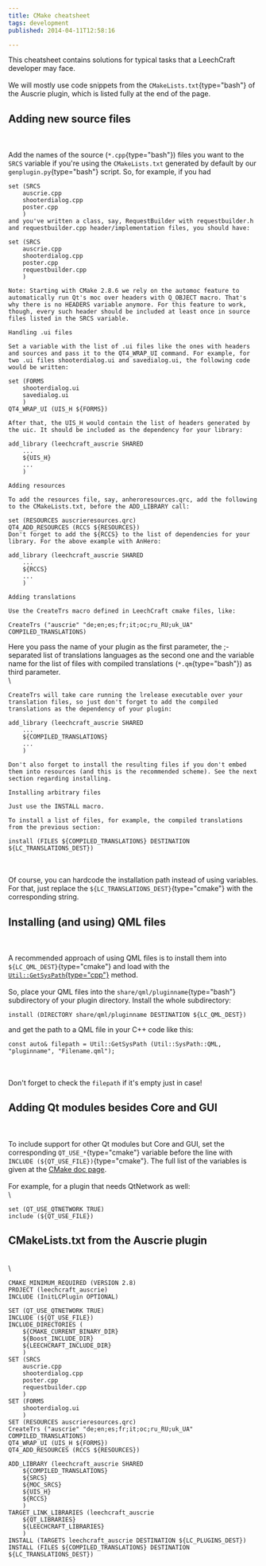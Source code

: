 ```yaml
---
title: CMake cheatsheet
tags: development
published: 2014-04-11T12:58:16

---
```


This cheatsheet contains solutions for typical tasks that a LeechCraft
developer may face.\
\
We will mostly use code snippets from the `CMakeLists.txt`{type="bash"}
of the Auscrie plugin, which is listed fully at the end of the page.

Adding new source files
-----------------------

\
\
Add the names of the source (`*.cpp`{type="bash"}) files you want to the
`SRCS` variable if you're using the `CMakeLists.txt` generated by
default by our `genplugin.py`{type="bash"} script. So, for example, if
you had

``` {type="cmake"}
set (SRCS
    auscrie.cpp
    shooterdialog.cpp
    poster.cpp
    )
and you've written a class, say, RequestBuilder with requestbuilder.h and requestbuilder.cpp header/implementation files, you should have:

set (SRCS
    auscrie.cpp
    shooterdialog.cpp
    poster.cpp
    requestbuilder.cpp
    )

Note: Starting with CMake 2.8.6 we rely on the automoc feature to automatically run Qt's moc over headers with Q_OBJECT macro. That's why there is no HEADERS variable anymore. For this feature to work, though, every such header should be included at least once in source files listed in the SRCS variable.

Handling .ui files

Set a variable with the list of .ui files like the ones with headers and sources and pass it to the QT4_WRAP_UI command. For example, for two .ui files shooterdialog.ui and savedialog.ui, the following code would be written:

set (FORMS
    shooterdialog.ui
    savedialog.ui
    )
QT4_WRAP_UI (UIS_H ${FORMS})

After that, the UIS_H would contain the list of headers generated by the uic. It should be included as the dependency for your library:

add_library (leechcraft_auscrie SHARED
    ...
    ${UIS_H}
    ...
    )

Adding resources

To add the resources file, say, anheroresources.qrc, add the following to the CMakeLists.txt, before the ADD_LIBRARY call:

set (RESOURCES auscrieresources.qrc)
QT4_ADD_RESOURCES (RCCS ${RESOURCES})
Don't forget to add the ${RCCS} to the list of dependencies for your library. For the above example with AnHero:

add_library (leechcraft_auscrie SHARED
    ...
    ${RCCS}
    ...
    )

Adding translations

Use the CreateTrs macro defined in LeechCraft cmake files, like:

CreateTrs ("auscrie" "de;en;es;fr;it;oc;ru_RU;uk_UA" COMPILED_TRANSLATIONS)
```

Here you pass the name of your plugin as the first parameter, the
;-separated list of translations languages as the second one and the
variable name for the list of files with compiled translations
(`*.qm`{type="bash"}) as third parameter.\
\

``` {type="cmake"}
CreateTrs will take care running the lrelease executable over your translation files, so just don't forget to add the compiled translations as the dependency of your plugin:

add_library (leechcraft_auscrie SHARED
    ...
    ${COMPILED_TRANSLATIONS}
    ...
    )

Don't also forget to install the resulting files if you don't embed them into resources (and this is the recommended scheme). See the next section regarding installing.

Installing arbitrary files

Just use the INSTALL macro.

To install a list of files, for example, the compiled translations from the previous section:

install (FILES ${COMPILED_TRANSLATIONS} DESTINATION ${LC_TRANSLATIONS_DEST})
```

\
\
Of course, you can hardcode the installation path instead of using
variables. For that, just replace the
`${LC_TRANSLATIONS_DEST}`{type="cmake"} with the corresponding string.

Installing (and using) QML files
--------------------------------

\
\
A recommended approach of using QML files is to install them into
`${LC_QML_DEST}`{type="cmake"} and load with the
[`Util::GetSysPath`{type="cpp"}](http://doc.leechcraft.org/core/namespace_leech_craft_1_1_util.html#a8b2539ffea3b461facdfb6d5f890cd40)
method.\
\
So, place your QML files into the `share/qml/pluginname`{type="bash"}
subdirectory of your plugin directory. Install the whole subdirectory:

``` {type="cmake"}
install (DIRECTORY share/qml/pluginname DESTINATION ${LC_QML_DEST})
```

and get the path to a QML file in your C++ code like this:

``` {type="cpp"}
const auto& filepath = Util::GetSysPath (Util::SysPath::QML, "pluginname", "Filename.qml");
```

\
\
Don't forget to check the `filepath` if it's empty just in case!

Adding Qt modules besides Core and GUI
--------------------------------------

\
\
To include support for other Qt modules but Core and GUI, set the
corresponding `QT_USE_*`{type="cmake"} variable before the line with
`INCLUDE (${QT_USE_FILE})`{type="cmake"}. The full list of the variables
is given at the [CMake doc
page](http://www.cmake.org/cmake/help/cmake2.6docs.html#module:FindQt4).\
\
For example, for a plugin that needs QtNetwork as well:\
\

``` {type="cmake"}
set (QT_USE_QTNETWORK TRUE)
include (${QT_USE_FILE})
```

CMakeLists.txt from the Auscrie plugin
--------------------------------------

\
\

``` {type="cmake"}
CMAKE_MINIMUM_REQUIRED (VERSION 2.8)
PROJECT (leechcraft_auscrie)
INCLUDE (InitLCPlugin OPTIONAL)

SET (QT_USE_QTNETWORK TRUE)
INCLUDE (${QT_USE_FILE})
INCLUDE_DIRECTORIES (
	${CMAKE_CURRENT_BINARY_DIR}
	${Boost_INCLUDE_DIR}
	${LEECHCRAFT_INCLUDE_DIR}
	)
SET (SRCS
	auscrie.cpp
	shooterdialog.cpp
	poster.cpp
	requestbuilder.cpp
	)
SET (FORMS
	shooterdialog.ui
	)
SET (RESOURCES auscrieresources.qrc)
CreateTrs ("auscrie" "de;en;es;fr;it;oc;ru_RU;uk_UA" COMPILED_TRANSLATIONS)
QT4_WRAP_UI (UIS_H ${FORMS})
QT4_ADD_RESOURCES (RCCS ${RESOURCES})

ADD_LIBRARY (leechcraft_auscrie SHARED
	${COMPILED_TRANSLATIONS}
	${SRCS}
	${MOC_SRCS}
	${UIS_H}
	${RCCS}
	)
TARGET_LINK_LIBRARIES (leechcraft_auscrie
	${QT_LIBRARIES}
	${LEECHCRAFT_LIBRARIES}
	)
INSTALL (TARGETS leechcraft_auscrie DESTINATION ${LC_PLUGINS_DEST})
INSTALL (FILES ${COMPILED_TRANSLATIONS} DESTINATION ${LC_TRANSLATIONS_DEST})
```